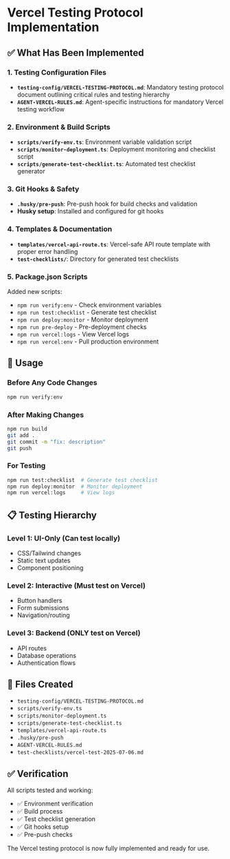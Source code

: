 # Vercel Testing Protocol Implementation

## ✅ What Has Been Implemented

### 1. Testing Configuration Files
- **`testing-config/VERCEL-TESTING-PROTOCOL.md`**: Mandatory testing protocol document outlining critical rules and testing hierarchy
- **`AGENT-VERCEL-RULES.md`**: Agent-specific instructions for mandatory Vercel testing workflow

### 2. Environment & Build Scripts
- **`scripts/verify-env.ts`**: Environment variable validation script
- **`scripts/monitor-deployment.ts`**: Deployment monitoring and checklist script
- **`scripts/generate-test-checklist.ts`**: Automated test checklist generator

### 3. Git Hooks & Safety
- **`.husky/pre-push`**: Pre-push hook for build checks and validation
- **Husky setup**: Installed and configured for git hooks

### 4. Templates & Documentation
- **`templates/vercel-api-route.ts`**: Vercel-safe API route template with proper error handling
- **`test-checklists/`**: Directory for generated test checklists

### 5. Package.json Scripts
Added new scripts:
- `npm run verify:env` - Check environment variables
- `npm run test:checklist` - Generate test checklist
- `npm run deploy:monitor` - Monitor deployment
- `npm run pre-deploy` - Pre-deployment checks
- `npm run vercel:logs` - View Vercel logs
- `npm run vercel:env` - Pull production environment

## 🚀 Usage

### Before Any Code Changes
```bash
npm run verify:env
```

### After Making Changes
```bash
npm run build
git add .
git commit -m "fix: description"
git push
```

### For Testing
```bash
npm run test:checklist  # Generate test checklist
npm run deploy:monitor  # Monitor deployment
npm run vercel:logs     # View logs
```

## 📋 Testing Hierarchy

### Level 1: UI-Only (Can test locally)
- CSS/Tailwind changes
- Static text updates  
- Component positioning

### Level 2: Interactive (Must test on Vercel)
- Button handlers
- Form submissions
- Navigation/routing

### Level 3: Backend (ONLY test on Vercel)
- API routes
- Database operations
- Authentication flows

## 🔧 Files Created

- `testing-config/VERCEL-TESTING-PROTOCOL.md`
- `scripts/verify-env.ts`
- `scripts/monitor-deployment.ts`
- `scripts/generate-test-checklist.ts`
- `templates/vercel-api-route.ts`
- `.husky/pre-push`
- `AGENT-VERCEL-RULES.md`
- `test-checklists/vercel-test-2025-07-06.md`

## ✅ Verification

All scripts tested and working:
- ✅ Environment verification
- ✅ Build process 
- ✅ Test checklist generation
- ✅ Git hooks setup
- ✅ Pre-push checks

The Vercel testing protocol is now fully implemented and ready for use.